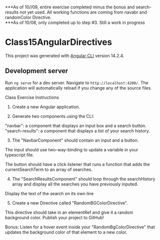 ***As of 10//09, entire exercise completed minus the bonus and search-results not yet used. All working functions are coming from navabr and randomColor Directive.
<br>
***As of 10/08, only completed up to step #3.  Still a work in progress

# Class15AngularDirectives

This project was generated with [Angular CLI](https://github.com/angular/angular-cli) version 14.2.4.

## Development server

Run `ng serve` for a dev server. Navigate to `http://localhost:4200/`. The application will automatically reload if you change any of the source files.

Class Exercise Instructions

1. Create a new Angular application.

2. Generate two components using the CLI:

"navbar": a component that displays an input box and a search button.
"search-results": a component that displays a list of your search history.

3. The "NavbarComponent" should contain an input and a button.

The input should use two-way-binding to update a variable in your typescript file.

The button should have a click listener that runs a function that adds the currentSearchTerm to an array of searches.

4. The "SearchResultsComponent" should loop through the searchHistory array and display all the searches you have previously inputed.

Display the text of the search on its own line

5. Create a new Directive called "RandomBGColorDirective".

This directive should take in an elementRef and give it a random background color.
Publish your project to GitHub!

Bonus: Listen for a hover event inside your "RandomBgColorDirective" that updates the background color of that element to a new color.
